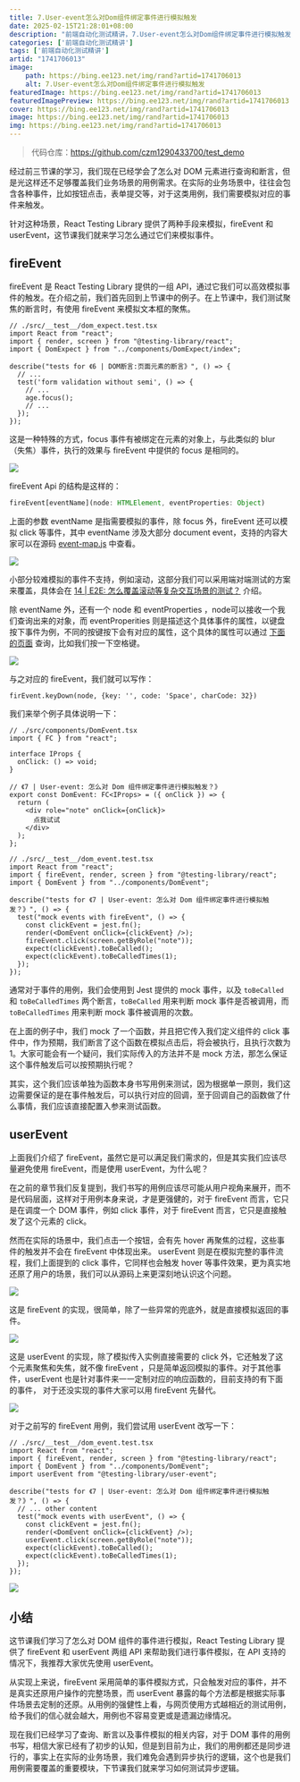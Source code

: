 ```yaml
---
title: 7.User-event怎么对Dom组件绑定事件进行模拟触发
date: 2025-02-15T21:28:01+08:00
description: "前端自动化测试精讲，7.User-event怎么对Dom组件绑定事件进行模拟触发"
categories: ['前端自动化测试精讲']
tags: ['前端自动化测试精讲']
artid: "1741706013"
image:
    path: https://bing.ee123.net/img/rand?artid=1741706013
    alt: 7.User-event怎么对Dom组件绑定事件进行模拟触发
featuredImage: https://bing.ee123.net/img/rand?artid=1741706013
featuredImagePreview: https://bing.ee123.net/img/rand?artid=1741706013
cover: https://bing.ee123.net/img/rand?artid=1741706013
image: https://bing.ee123.net/img/rand?artid=1741706013
img: https://bing.ee123.net/img/rand?artid=1741706013
---
```


> 代码仓库：https://github.com/czm1290433700/test_demo

经过前三节课的学习，我们现在已经学会了怎么对 DOM 元素进行查询和断言，但是光这样还不足够覆盖我们业务场景的用例需求。在实际的业务场景中，往往会包含各种事件，比如按钮点击，表单提交等，对于这类用例，我们需要模拟对应的事件来触发。

针对这种场景，React Testing Library 提供了两种手段来模拟，fireEvent 和 userEvent，这节课我们就来学习怎么通过它们来模拟事件。

## fireEvent

fireEvent 是 React Testing Library 提供的一组 API，通过它我们可以高效模拟事件的触发。在介绍之前，我们首先回到上节课中的例子。在上节课中，我们测试聚焦的断言时，有使用 fireEvent 来模拟文本框的聚焦。

```
// ./src/__test__/dom_expect.test.tsx
import React from "react";
import { render, screen } from "@testing-library/react";
import { DomExpect } from "../components/DomExpect/index";

describe("tests for 《6 | DOM断言:页面元素的断言》", () => {
  // ...
  test('form validation without semi', () => {
    // ...
    age.focus();
    // ...
  });
});
```

这是一种特殊的方式，focus 事件有被绑定在元素的对象上，与此类似的 blur（失焦）事件，执行的效果与 fireEvent 中提供的 focus 是相同的。

![](https://p3-juejin.byteimg.com/tos-cn-i-k3u1fbpfcp/2221bb0e19d14d0aa36913a5663386ef~tplv-k3u1fbpfcp-zoom-1.image)

fireEvent Api 的结构是这样的：

```typescript
fireEvent[eventName](node: HTMLElement, eventProperties: Object)
```

上面的参数 eventName 是指需要模拟的事件，除 focus 外，fireEvent 还可以模拟 click 等事件，其中 eventName 涉及大部分 document event，支持的内容大家可以在源码 [event-map.js](https://github1s.com/testing-library/dom-testing-library/blob/main/src/event-map.js) 中查看。

![](https://p3-juejin.byteimg.com/tos-cn-i-k3u1fbpfcp/28180f53a8014571a9cddd8b62191c69~tplv-k3u1fbpfcp-zoom-1.image)

小部分较难模拟的事件不支持，例如滚动，这部分我们可以采用端对端测试的方案来覆盖，具体会在 [14 | E2E:  怎么覆盖滚动等复杂交互场景的测试？](https://juejin.cn/book/7174044519350927395/section/7176804898074427427) 介绍。

除 eventName 外，还有一个 node 和 eventProperties ，node可以接收一个我们查询出来的对象，而 eventProperities 则是描述这个具体事件的属性，以键盘按下事件为例，不同的按键按下会有对应的属性，这个具体的属性可以通过 [下面的页面](https://www.toptal.com/developers/keycode) 查询，比如我们按一下空格键。

![](https://p3-juejin.byteimg.com/tos-cn-i-k3u1fbpfcp/34c0c0e0896b488da248add426a261cb~tplv-k3u1fbpfcp-zoom-1.image)

与之对应的 fireEvent，我们就可以写作：

```
firEvent.keyDown(node, {key: '', code: 'Space', charCode: 32})
```

我们来举个例子具体说明一下：

```
// ./src/components/DomEvent.tsx
import { FC } from "react";

interface IProps {
  onClick: () => void;
}

// 《7 | User-event: 怎么对 Dom 组件绑定事件进行模拟触发？》
export const DomEvent: FC<IProps> = ({ onClick }) => {
  return (
    <div role="note" onClick={onClick}>
      点我试试
    </div>
  );
};
```

```
// ./src/__test__/dom_event.test.tsx
import React from "react";
import { fireEvent, render, screen } from "@testing-library/react";
import { DomEvent } from "../components/DomEvent";

describe("tests for 《7 | User-event: 怎么对 Dom 组件绑定事件进行模拟触发？》", () => {
  test("mock events with fireEvent", () => {
    const clickEvent = jest.fn();
    render(<DomEvent onClick={clickEvent} />);
    fireEvent.click(screen.getByRole("note"));
    expect(clickEvent).toBeCalled();
    expect(clickEvent).toBeCalledTimes(1);
  });
});
```

通常对于事件的用例，我们会使用到 Jest 提供的 mock 事件，以及 `toBeCalled` 和 `toBeCalledTimes` 两个断言，`toBeCalled` 用来判断 mock 事件是否被调用，而 `toBeCalledTimes` 用来判断 mock 事件被调用的次数。

在上面的例子中，我们 mock 了一个函数，并且把它传入我们定义组件的 click 事件中，作为预期，我们断言了这个函数在模拟点击后，将会被执行，且执行次数为1。大家可能会有一个疑问，我们实际传入的方法并不是 mock 方法，那怎么保证这个事件触发后可以按预期执行呢？

其实，这个我们应该单独为函数本身书写用例来测试，因为根据单一原则，我们这边需要保证的是在事件触发后，可以执行对应的回调，至于回调自己的函数做了什么事情，我们应该直接配置入参来测试函数。

## userEvent

上面我们介绍了 fireEvent，虽然它是可以满足我们需求的，但是其实我们应该尽量避免使用 fireEvent，而是使用 userEvent，为什么呢？

在之前的章节我们反复提到，我们书写的用例应该尽可能从用户视角来展开，而不是代码层面，这样对于用例本身来说，才是更强健的，对于 fireEvent 而言，它只是在调度一个 DOM 事件，例如 click 事件，对于 fireEvent 而言，它只是直接触发了这个元素的 click。

然而在实际的场景中，我们点击一个按钮，会有先 hover 再聚焦的过程，这些事件的触发并不会在 fireEvent 中体现出来。 userEvent 则是在模拟完整的事件流程，我们上面提到的 click 事件，它同样也会触发 hover 等事件效果，更为真实地还原了用户的场景，我们可以从源码上来更深刻地认识这个问题。

![](https://p3-juejin.byteimg.com/tos-cn-i-k3u1fbpfcp/d2756102062346a7b24713d215e1d8c2~tplv-k3u1fbpfcp-zoom-1.image)

这是 fireEvent 的实现，很简单，除了一些异常的兜底外，就是直接模拟返回的事件。

![](https://p3-juejin.byteimg.com/tos-cn-i-k3u1fbpfcp/392b6c2b71d24599b942c5bae7c8220d~tplv-k3u1fbpfcp-zoom-1.image)

这是 userEvent 的实现，除了模拟传入实例直接需要的 click 外，它还触发了这个元素聚焦和失焦，就不像 fireEvent ，只是简单返回模拟的事件。对于其他事件，userEvent 也是针对事件来一一定制对应的响应函数的，目前支持的有下面的事件， 对于还没实现的事件大家可以用 fireEvent 先替代。

![](https://p3-juejin.byteimg.com/tos-cn-i-k3u1fbpfcp/e4225b671e8940398f05454b16071b28~tplv-k3u1fbpfcp-zoom-1.image)

对于之前写的 fireEvent 用例，我们尝试用 userEvent 改写一下：

```
// ./src/__test__/dom_event.test.tsx
import React from "react";
import { fireEvent, render, screen } from "@testing-library/react";
import { DomEvent } from "../components/DomEvent";
import userEvent from "@testing-library/user-event";

describe("tests for 《7 | User-event: 怎么对 Dom 组件绑定事件进行模拟触发？》", () => {
  // ... other content
  test("mock events with userEvent", () => {
    const clickEvent = jest.fn();
    render(<DomEvent onClick={clickEvent} />);
    userEvent.click(screen.getByRole("note"));
    expect(clickEvent).toBeCalled();
    expect(clickEvent).toBeCalledTimes(1);
  });
});
```

![](https://p3-juejin.byteimg.com/tos-cn-i-k3u1fbpfcp/800f2df98fc9412b99a8dbbd967d3e15~tplv-k3u1fbpfcp-zoom-1.image)

## 小结

这节课我们学习了怎么对 DOM 组件的事件进行模拟，React Testing Library 提供了 fireEvent 和 userEvent 两组 API 来帮助我们进行事件模拟，在 API 支持的情况下，我推荐大家优先使用 userEvent。

从实现上来说，fireEvent 采用简单的事件模拟方式，只会触发对应的事件，并不是真实还原用户操作的完整场景，而 userEvent 暴露的每个方法都是根据实际事件场景去定制的还原。从用例的强健性上看，与网页使用方式越相近的测试用例，给予我们的信心就会越大，用例也不容易变更或是遗漏边缘情况。

现在我们已经学习了查询、断言以及事件模拟的相关内容，对于 DOM 事件的用例书写，相信大家已经有了初步的认知，但是到目前为止，我们的用例都还是同步进行的，事实上在实际的业务场景，我们难免会遇到异步执行的逻辑，这个也是我们用例需要覆盖的重要模块，下节课我们就来学习如何测试异步逻辑。